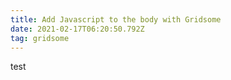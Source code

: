 ```yaml
---
title: Add Javascript to the body with Gridsome
date: 2021-02-17T06:20:50.792Z
tag: gridsome
---
```

test